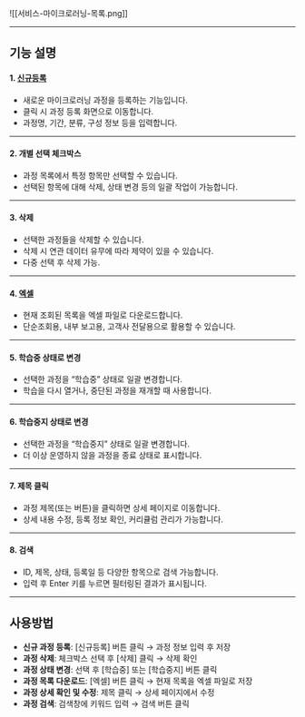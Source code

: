 
![[서비스-마이크로러닝-목록.png]]

***

## 기능 설명

#### 1. [신규등록](과정-신규등록.md)
- 새로운 마이크로러닝 과정을 등록하는 기능입니다.  
- 클릭 시 과정 등록 화면으로 이동합니다.  
- 과정명, 기간, 분류, 구성 정보 등을 입력합니다.

***

#### 2. 개별 선택 체크박스
- 과정 목록에서 특정 항목만 선택할 수 있습니다.  
- 선택된 항목에 대해 삭제, 상태 변경 등의 일괄 작업이 가능합니다.

***

#### 3. 삭제
- 선택한 과정들을 삭제할 수 있습니다.  
- 삭제 시 연관 데이터 유무에 따라 제약이 있을 수 있습니다.  
- 다중 선택 후 삭제 가능.

***

#### 4. [엑셀](엑셀.md)
- 현재 조회된 목록을 엑셀 파일로 다운로드합니다.  
- 단순조회용, 내부 보고용, 고객사 전달용으로 활용할 수 있습니다.  

***

#### 5. 학습중 상태로 변경
- 선택한 과정을 “학습중” 상태로 일괄 변경합니다.  
- 학습을 다시 열거나, 중단된 과정을 재개할 때 사용합니다.

***

#### 6. 학습중지 상태로 변경
- 선택한 과정을 “학습중지” 상태로 일괄 변경합니다.  
- 더 이상 운영하지 않을 과정을 종료 상태로 표시합니다.

***

#### 7. 제목 클릭
- 과정 제목(또는 버튼)을 클릭하면 상세 페이지로 이동합니다.  
- 상세 내용 수정, 등록 정보 확인, 커리큘럼 관리가 가능합니다.

***

#### 8. 검색
- ID, 제목, 상태, 등록일 등 다양한 항목으로 검색 가능합니다.  
- 입력 후 Enter 키를 누르면 필터링된 결과가 표시됩니다.

***

## 사용방법

- **신규 과정 등록**: [신규등록] 버튼 클릭 → 과정 정보 입력 후 저장  
- **과정 삭제**: 체크박스 선택 후 [삭제] 클릭 → 삭제 확인  
- **과정 상태 변경**: 선택 후 [학습중] 또는 [학습중지] 버튼 클릭  
- **과정 목록 다운로드**: [엑셀] 버튼 클릭 → 현재 목록을 엑셀 파일로 저장  
- **과정 상세 확인 및 수정**: 제목 클릭 → 상세 페이지에서 수정  
- **과정 검색**: 검색창에 키워드 입력 → 검색 버튼 클릭

